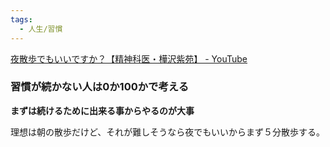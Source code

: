 ```yaml
---
tags:
  - 人生/習慣
---
```

[夜散歩でもいいですか？【精神科医・樺沢紫苑】 - YouTube](https://www.youtube.com/watch?v=EtEm1PtFeqo)

### 習慣が続かない人は0か100かで考える

**まずは続けるために出来る事からやるのが大事**


理想は朝の散歩だけど、それが難しそうなら夜でもいいからまず５分散歩する。

